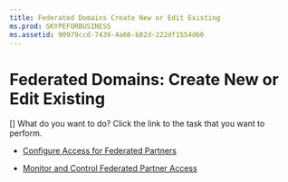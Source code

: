 ```yaml
---
title: Federated Domains Create New or Edit Existing
ms.prod: SKYPEFORBUSINESS
ms.assetid: 90979ccd-7439-4a66-b82d-222df1554d66
---
```



# Federated Domains: Create New or Edit Existing
[]
What do you want to do? Click the link to the task that you want to perform.
  
    
    


-  [Configure Access for Federated Partners](http://technet.microsoft.com/library/5485e208-81e4-4e59-9aeb-1232c11dd8a2.aspx)
    
  
-  [Monitor and Control Federated Partner Access](http://technet.microsoft.com/library/3ee6e175-986d-4c33-b03a-b9f93083dca6.aspx)
    
  

